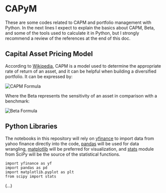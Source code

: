 # CAPyM

These are some codes related to CAPM and portfolio management with Python. In the next lines I expect to explain the basics about CAPM, Beta, and some of the tools used to calculate it in Python, but I strongly recommend a review of the references at the end of this doc.

## Capital Asset Pricing Model

According to [Wikipedia](https://en.wikipedia.org/wiki/Capital_asset_pricing_model), CAPM is a model used to determine the appropriate rate of return of an asset, and it can be helpful when building a diversified portfolio. It can be expressed by:

![CAPM Formula](https://wikimedia.org/api/rest_v1/media/math/render/svg/0c9bd79589a7b9a957151f62b5dc2fcb285173a6)

Where the Beta represents the sensitivity of an asset in comparison with a benchmark:

![Beta Formula](https://wikimedia.org/api/rest_v1/media/math/render/svg/324ae3c4d7c5bf5816517265100de60f9f603547)

## Python Libraries

The notebooks in this repository will rely on [yfinance](https://pypi.org/project/yfinance/) to import data from yahoo finance directly into the code, [pandas](https://pandas.pydata.org/docs/) will be used for data wrangling, [matplotlib](https://matplotlib.org/3.3.2/contents.html) will be preferred for visualization, and [stats](https://docs.scipy.org/doc/scipy/reference/stats.html) module from SciPy will be the source of the statistical functions.

    import yfinance as yf
    import pandas as pd
    import matplotlib.pyplot as plt
    from scipy import stats

(...)
